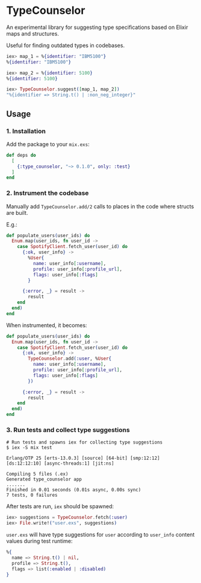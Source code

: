 # TypeCounselor

An experimental library for suggesting type specifications based on Elixir maps
and structures.

Useful for finding outdated types in codebases.

```elixir
iex> map_1 = %{identifier: "IBM5100"}
%{identifier: "IBM5100"}

iex> map_2 = %{identifier: 5100}
%{identifier: 5100}

iex> TypeCounselor.suggest([map_1, map_2])
"%{identifier => String.t() | :non_neg_integer}"
```

## Usage

### 1. Installation

Add the package to your `mix.exs`:

```elixir
def deps do
  [
    {:type_counselor, "~> 0.1.0", only: :test}
  ]
end
```

### 2. Instrument the codebase

Manually add `TypeCounselor.add/2` calls to places in the code where structs are
built.

E.g.:

```elixir
def populate_users(user_ids) do
  Enum.map(user_ids, fn user_id ->
    case SpotifyClient.fetch_user(user_id) do
      {:ok, user_info} ->
        %User{
          name: user_info[:username],
          profile: user_info[:profile_url],
          flags: user_info[:flags]
        }

      {:error, _} = result ->
        result
    end
  end)
end
```

When instrumented, it becomes:

```elixir
def populate_users(user_ids) do
  Enum.map(user_ids, fn user_id ->
    case SpotifyClient.fetch_user(user_id) do
      {:ok, user_info} ->
        TypeCounselor.add(:user, %User{
          name: user_info[:username],
          profile: user_info[:profile_url],
          flags: user_info[:flags]
        })

      {:error, _} = result ->
        result
    end
  end)
end
```

### 3. Run tests and collect type suggestions

```shell
# Run tests and spawns iex for collecting type suggestions
$ iex -S mix test

Erlang/OTP 25 [erts-13.0.3] [source] [64-bit] [smp:12:12] [ds:12:12:10] [async-threads:1] [jit:ns]

Compiling 5 files (.ex)
Generated type_counselor app
.......
Finished in 0.01 seconds (0.01s async, 0.00s sync)
7 tests, 0 failures
```

After tests are run, `iex` should be spawned:

```elixir
iex> suggestions = TypeCounselor.fetch(:user)
iex> File.write!("user.exs", suggestions)
```

`user.exs` will have type suggestions for `user` according to `user_info`
content values during test runtime:

```elixir
%{
  name => String.t() | nil,
  profile => String.t(),
  flags => list(:enabled | :disabled)
}
```